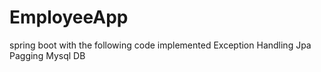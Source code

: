# EmployeeApp
spring boot with the following code implemented
Exception Handling
Jpa
Pagging 
Mysql DB

